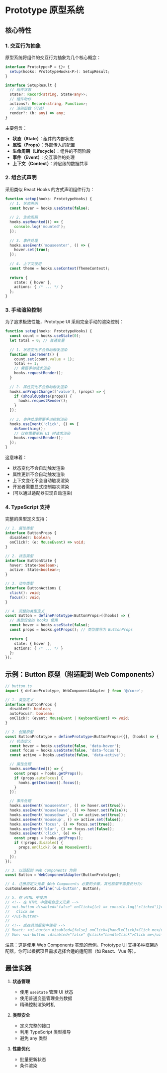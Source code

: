 # Prototype 原型系统

## 核心特性

### 1. 交互行为抽象

原型系统将组件的交互行为抽象为几个核心概念：

```typescript
interface Prototype<P = {}> {
  setup(hooks: PrototypeHooks<P>): SetupResult;
}

interface SetupResult {
  // 组件状态
  state?: Record<string, State<any>>;
  // 组件动作
  actions?: Record<string, Function>;
  // 渲染函数（可选）
  render?: (h: any) => any;
}
```

主要包含：
- **状态（State）**：组件的内部状态
- **属性（Props）**：外部传入的配置
- **生命周期（Lifecycle）**：组件的不同阶段
- **事件（Event）**：交互事件的处理
- **上下文（Context）**：跨层级的数据共享

### 2. 组合式声明

采用类似 React Hooks 的方式声明组件行为：

```typescript
function setup(hooks: PrototypeHooks) {
  // 1. 状态声明
  const hover = hooks.useState(false);
  
  // 2. 生命周期
  hooks.useMounted(() => {
    console.log('mounted');
  });
  
  // 3. 事件处理
  hooks.useEvent('mouseenter', () => {
    hover.set(true);
  });
  
  // 4. 上下文使用
  const theme = hooks.useContext(ThemeContext);
  
  return {
    state: { hover },
    actions: { /* ... */ }
  };
}
```

### 3. 手动渲染控制

为了追求极致性能，Prototype UI 采用完全手动的渲染控制：

```typescript
function setup(hooks: PrototypeHooks) {
  const count = hooks.useState(0);
  let total = 0; // 普通变量
  
  // 1. 状态变化不会自动触发渲染
  function increment() {
    count.set(count.value + 1);
    total += 1;
    // 需要手动请求渲染
    hooks.requestRender();
  }
  
  // 2. 属性变化不会自动触发渲染
  hooks.onPropsChange(['value'], (props) => {
    if (shouldUpdate(props)) {
      hooks.requestRender();
    }
  });
  
  // 3. 事件处理需要手动控制渲染
  hooks.useEvent('click', () => {
    doSomething();
    // 仅在需要更新 UI 时请求渲染
    hooks.requestRender();
  });
}
```

这意味着：
- 状态变化不会自动触发渲染
- 属性更新不会自动触发渲染
- 上下文变化不会自动触发渲染
- 开发者需要显式控制每次渲染
- (可以通过适配器实现自动渲染)

### 4. TypeScript 支持

完整的类型定义支持：

```typescript
// 1. 属性类型
interface ButtonProps {
  disabled?: boolean;
  onClick?: (e: MouseEvent) => void;
}

// 2. 状态类型
interface ButtonState {
  hover: State<boolean>;
  active: State<boolean>;
}

// 3. 动作类型
interface ButtonActions {
  click(): void;
  focus(): void;
}

// 4. 完整的类型定义
const Button = definePrototype<ButtonProps>((hooks) => {
  // 类型安全的 hooks 使用
  const hover = hooks.useState(false);
  const props = hooks.getProps(); // 类型推导为 ButtonProps
  
  return {
    state: { hover },
    actions: { /* ... */ }
  };
});
```

## 示例：Button 原型（附适配到 Web Components）

```typescript
// button.ts
import { definePrototype, WebComponentAdapter } from '@/core';

// 1. 类型定义
interface ButtonProps {
  disabled?: boolean;
  autoFocus?: boolean;
  onClick?: (event: MouseEvent | KeyboardEvent) => void;
}

// 2. 创建原型
const ButtonPrototype = definePrototype<ButtonProps>({}, (hooks) => {
  // 状态定义
  const hover = hooks.useState(false, 'data-hover');
  const focus = hooks.useState(false, 'data-focus');
  const active = hooks.useState(false, 'data-active');

  // 属性处理
  hooks.useMounted(() => {
    const props = hooks.getProps();
    if (props.autoFocus) {
      hooks.getInstance().focus();
    }
  });

  // 事件处理
  hooks.useEvent('mouseenter', () => hover.set(true));
  hooks.useEvent('mouseleave', () => hover.set(false));
  hooks.useEvent('mousedown', () => active.set(true));
  hooks.useEvent('mouseup', () => active.set(false));
  hooks.useEvent('focus', () => focus.set(true));
  hooks.useEvent('blur', () => focus.set(false));
  hooks.useEvent('click', (e) => {
    const props = hooks.getProps();
    if (!props.disabled) {
      props.onClick?.(e as MouseEvent);
    }
  });
});

// 3. 以适配到 Web Components 为例
const Button = WebComponentAdapter(ButtonPrototype);

// 4. 注册自定义元素（Web Components 必要的步骤，其他框架不需要此行为）
customElements.define('ui-button', Button);

// 5. 在 HTML 中使用
// <!-- 在 HTML 中使用自定义元素 -->
// <ui-button disabled="false" onClick={(e) => console.log('clicked')}>
//   Click me
// </ui-button>
//
// <!-- 或在其他框架中使用 -->
// React: <ui-button disabled={false} onClick={handleClick}>Click me</ui-button>
// Vue: <ui-button :disabled="false" @click="handleClick">Click me</ui-button>
```

注意：这是使用 Web Components 实现的示例。Prototype UI 支持多种框架适配器，你可以根据项目需求选择合适的适配器（如 React、Vue 等）。

## 最佳实践

1. **状态管理**
   - 使用 `useState` 管理 UI 状态
   - 使用普通变量管理业务数据
   - 精确控制渲染时机

2. **类型安全**
   - 定义完整的接口
   - 利用 TypeScript 类型推导
   - 避免 any 类型

3. **性能优化**
   - 批量更新状态
   - 条件渲染